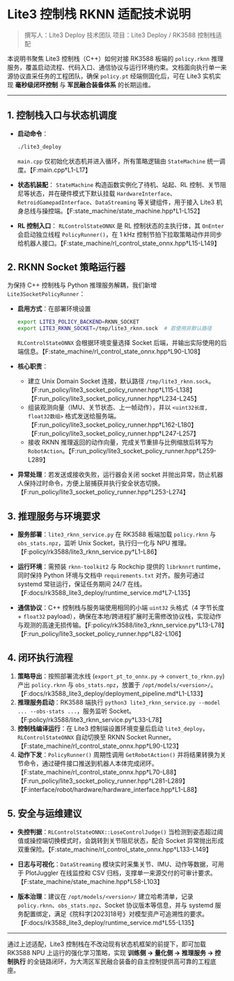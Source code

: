 # Lite3 控制栈 RKNN 适配技术说明

> 撰写人：Lite3 Deploy 技术团队
> 项目：Lite3 Deploy / RK3588 控制栈适配

本说明书聚焦 Lite3 控制栈（C++）如何对接 RK3588 板端的 `policy.rknn` 推理服务，覆盖启动流程、代码入口、通信协议与运行环境约束。文档面向执行单一来源协议直采任务的工程团队，确保 `policy.pt` 经端侧固化后，可在 Lite3 实机实现 **毫秒级闭环控制** 与 **军民融合装备体系** 的长期运维。

---

## 1. 控制栈入口与状态机调度

- **启动命令**：
  ```bash
  ./lite3_deploy
  ```
  `main.cpp` 仅初始化状态机并进入循环，所有策略逻辑由 `StateMachine` 统一调度。【F:main.cpp†L1-L17】

- **状态机装配**：
  `StateMachine` 构造函数实例化了待机、站起、RL 控制、关节阻尼等状态，并在硬件模式下默认挂载 `HardwareInterface`、`RetroidGamepadInterface`、`DataStreaming` 等关键组件，用于接入 Lite3 机身总线与操控端。【F:state_machine/state_machine.hpp†L1-L152】

- **RL 控制入口**：
  `RLControlStateONNX` 是 RL 控制状态的主执行体，其 `OnEnter` 会启动独立线程 `PolicyRunner()`，在 1 kHz 控制节拍下拉取策略动作并同步给机器人接口。【F:state_machine/rl_control_state_onnx.hpp†L15-L149】

## 2. RKNN Socket 策略运行器

为保持 C++ 控制栈与 Python 推理服务解耦，我们新增 `Lite3SocketPolicyRunner`：

- **启用方式**：在部署环境设置
  ```bash
  export LITE3_POLICY_BACKEND=RKNN_SOCKET
  export LITE3_RKNN_SOCKET=/tmp/lite3_rknn.sock  # 若使用非默认路径
  ```
  `RLControlStateONNX` 会根据环境变量选择 Socket 后端，并输出实际使用的后端信息。【F:state_machine/rl_control_state_onnx.hpp†L90-L108】

- **核心职责**：
  - 建立 Unix Domain Socket 连接，默认路径 `/tmp/lite3_rknn.sock`。【F:run_policy/lite3_socket_policy_runner.hpp†L115-L138】【F:run_policy/lite3_socket_policy_runner.hpp†L234-L245】
  - 组装观测向量（IMU、关节状态、上一帧动作），并以 `<uint32长度, float32数组>` 格式发送给服务端。【F:run_policy/lite3_socket_policy_runner.hpp†L162-L180】【F:run_policy/lite3_socket_policy_runner.hpp†L247-L257】
  - 接收 RKNN 推理返回的动作向量，完成关节重排与比例缩放后转写为 `RobotAction`。【F:run_policy/lite3_socket_policy_runner.hpp†L259-L289】

- **异常处理**：若发送或接收失败，运行器会关闭 socket 并抛出异常，防止机器人保持过时命令，方便上层捕获并执行安全状态切换。【F:run_policy/lite3_socket_policy_runner.hpp†L253-L274】

## 3. 推理服务与环境要求

- **服务部署**：`lite3_rknn_service.py` 在 RK3588 板端加载 `policy.rknn` 与 `obs_stats.npz`，监听 Unix Socket，执行归一化与 NPU 推理。【F:policy/rk3588/lite3_rknn_service.py†L1-L86】

- **运行环境**：需预装 `rknn-toolkit2` 与 Rockchip 提供的 `librknnrt` runtime，同时保持 Python 环境与文档中 `requirements.txt` 对齐。服务可通过 systemd 常驻运行，保证任务期间 24/7 在线。【F:docs/rk3588_lite3_deploy/runtime_service.md†L7-L135】

- **通信协议**：C++ 控制栈与服务端使用相同的小端 `uint32` 头格式（4 字节长度 + `float32` payload），确保在本地/跨进程扩展时无需修改协议栈，实现动作与观测的高速无损传输。【F:policy/rk3588/lite3_rknn_service.py†L13-L78】【F:run_policy/lite3_socket_policy_runner.hpp†L82-L106】

## 4. 闭环执行流程

1. **策略导出**：按照部署流水线 (`export_pt_to_onnx.py` → `convert_to_rknn.py`) 产出 `policy.rknn` 与 `obs_stats.npz`，放置于 `/opt/models/<version>/`。【F:docs/rk3588_lite3_deploy/deployment_pipeline.md†L1-L133】
2. **推理服务启动**：RK3588 端执行 `python3 lite3_rknn_service.py --model ... --obs-stats ...`，服务监听 Socket。【F:policy/rk3588/lite3_rknn_service.py†L33-L78】
3. **控制栈编译运行**：在 Lite3 控制端设置环境变量后启动 `lite3_deploy`，`RLControlStateONNX` 自动切换至 RKNN Socket Runner。【F:state_machine/rl_control_state_onnx.hpp†L90-L123】
4. **动作下发**：`PolicyRunner()` 周期性调用 `GetRobotAction()` 并将结果转换为关节命令，通过硬件接口推送到机器人本体完成闭环。【F:state_machine/rl_control_state_onnx.hpp†L70-L88】【F:run_policy/lite3_socket_policy_runner.hpp†L281-L289】【F:interface/robot/hardware/hardware_interface.hpp†L1-L88】

## 5. 安全与运维建议

- **失控判据**：`RLControlStateONNX::LoseControlJudge()` 当检测到姿态超过阈值或操控端切换模式时，会跳转到关节阻尼状态，配合 Socket 异常抛出形成双重保险。【F:state_machine/rl_control_state_onnx.hpp†L133-L149】

- **日志与可视化**：`DataStreaming` 模块实时采集关节、IMU、动作等数据，可用于 PlotJuggler 在线监控和 CSV 归档，支撑单一来源交付的可审计要求。【F:state_machine/state_machine.hpp†L58-L103】

- **版本治理**：建议在 `/opt/models/<version>/` 建立哈希清单，记录 `policy.rknn`、`obs_stats.npz`、Socket 协议版本等信息，并与 systemd 服务配置绑定，满足《院科字[2023]18号》对模型资产可追溯性的要求。【F:docs/rk3588_lite3_deploy/runtime_service.md†L55-L135】

---

通过上述适配，Lite3 控制栈在不改动现有状态机框架的前提下，即可加载 RK3588 NPU 上运行的强化学习策略，实现 **训练侧 → 量化侧 → 推理服务 → 控制执行** 的全链路闭环，为大湾区军民融合装备的自主控制提供高可靠的工程底座。


